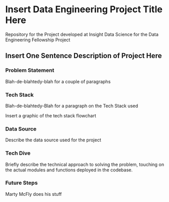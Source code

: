 # Insert Data Engineering Project Title Here
Repository for the Project developed at Insight Data Science for the Data Engineering Fellowship Project

## Insert One Sentence Description of Project Here

### Problem Statement

Blah-de-blahtedy-blah for a couple of paragraphs

### Tech Stack

Blah-de-blahtedy-Blah for a paragraph on the Tech Stack used 

Insert a graphic of the tech stack flowchart

### Data Source

Describe the data source used for the project

### Tech Dive

Briefly describe the technical approach to solving the problem, touching on the actual modules and functions deployed in the codebase.

### Future Steps

Marty McFly does his stuff
